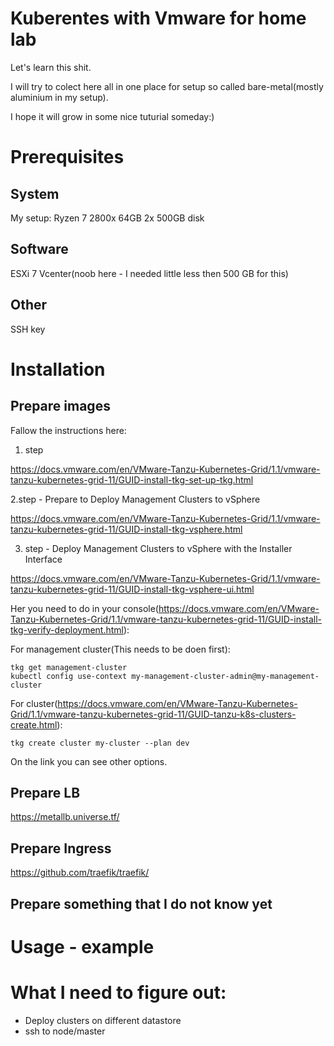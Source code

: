 # Kuberentes with Vmware for home lab
Let's learn this shit. 

I will try to colect here all in one place for setup so called bare-metal(mostly aluminium in my setup).

I hope it will grow in some nice tuturial someday:)

# Prerequisites
## System
 My setup:
 Ryzen 7 2800x 64GB 2x 500GB disk
## Software
 ESXi 7
 Vcenter(noob here - I needed little less then 500 GB for this)
## Other
SSH key

# Installation
## Prepare images
Fallow the instructions here:

1. step

https://docs.vmware.com/en/VMware-Tanzu-Kubernetes-Grid/1.1/vmware-tanzu-kubernetes-grid-11/GUID-install-tkg-set-up-tkg.html

2.step - Prepare to Deploy Management Clusters to vSphere

https://docs.vmware.com/en/VMware-Tanzu-Kubernetes-Grid/1.1/vmware-tanzu-kubernetes-grid-11/GUID-install-tkg-vsphere.html

3. step - Deploy Management Clusters to vSphere with the Installer Interface

https://docs.vmware.com/en/VMware-Tanzu-Kubernetes-Grid/1.1/vmware-tanzu-kubernetes-grid-11/GUID-install-tkg-vsphere-ui.html

Her you need to do in your console(https://docs.vmware.com/en/VMware-Tanzu-Kubernetes-Grid/1.1/vmware-tanzu-kubernetes-grid-11/GUID-install-tkg-verify-deployment.html):

For management cluster(This needs to be doen first):
```
tkg get management-cluster
kubectl config use-context my-management-cluster-admin@my-management-cluster 

``` 

For cluster(https://docs.vmware.com/en/VMware-Tanzu-Kubernetes-Grid/1.1/vmware-tanzu-kubernetes-grid-11/GUID-tanzu-k8s-clusters-create.html):
```
tkg create cluster my-cluster --plan dev
```
On the link you can see other options. 

## Prepare LB
https://metallb.universe.tf/
## Prepare Ingress
https://github.com/traefik/traefik/
## Prepare something that  I do not know yet 

# Usage - example

# What I need to figure out:
 - Deploy clusters on different datastore
 - ssh to node/master
 

